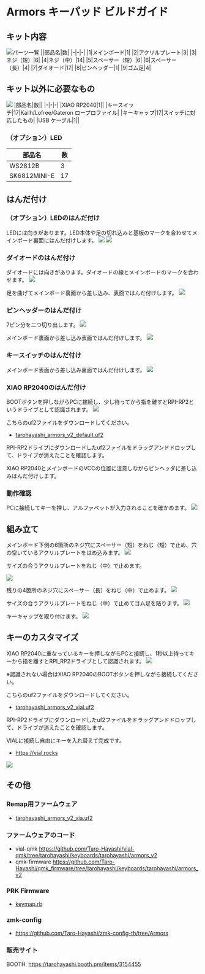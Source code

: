 # Armors キーパッド ビルドガイド

## キット内容
![パーツ一覧](img/1_contents.jpg)
||部品名|数|
|-|-|-|
|1|メインボード|1|
|2|アクリルプレート|3|
|3|ネジ（短）|6|
|4|ネジ（中）|14|
|5|スペーサー（短）|6|
|6|スペーサー（長）|4|
|7|ダイオード|17|
|8|ピンヘッダー|1|
|9|ゴム足|4|

## キット以外に必要なもの
![](img/2_additional_required.jpg)
|部品名|数||
|-|-|-|
|XIAO RP2040|1||
|キースイッチ|17|Kailh/Lofree/Gateron ロープロファイル|
|キーキャップ|17|スイッチに対応したもの|
|USB ケーブル|1||

### （オプション）LED
|部品名|数|
|-|-|
|WS2812B|3|
|SK6812MINI-E|17|

## はんだ付け
### （オプション）LEDのはんだ付け
LEDには向きがあります。LED本体や足の切れ込みと基板のマークを合わせてメインボード裏面にはんだ付けします。
![](img/3_led_direction.jpg)
![](img/4_led.jpg)

### ダイオードのはんだ付け
ダイオードには向きがあります。ダイオードの線とメインボードのマークを合わせます。
![](img/5_diode_direction.jpg)

足を曲げてメインボード裏面から差し込み、表面ではんだ付けします。
![](img/6_diode.jpg)

### ピンヘッダーのはんだ付け
7ピン分を二つ切り出します。
![](img/7_cut_pinheader.jpg)

メインボード裏面から差し込み表面ではんだ付けします。
![](img/8_pinheader.jpg)

### キースイッチのはんだ付け
メインボード表面から差し込み裏面ではんだ付けします。
![](img/9_keyswitch.jpg)

### XIAO RP2040のはんだ付け
BOOTボタンを押しながらPCに接続し、少し待ってから指を離すとRPI-RP2というドライブとして認識されます。
![](img/10_xiao_boot.jpg)

こちらのuf2ファイルをダウンロードしてください。
- [tarohayashi_armors_v2_default.uf2](https://github.com/Taro-Hayashi/Armors-v2/releases/latest/download/tarohayashi_armors_v2_default.uf2)

RPI-RP2ドライブにダウンロードしたuf2ファイルをドラッグアンドドロップして、ドライブが消えたことを確認します。

XIAO RP2040とメインボードのVCCの位置に注意しながらピンヘッダに差し込みはんだ付けします。

### 動作確認
PCに接続してキーを押し、アルファベットが入力されることを確かめます。
![](img/11_test.jpg)

## 組み立て
メインボード下側の6箇所のネジ穴にスペーサー（短）をねじ（短）で止め、穴の空いているアクリルプレートをはめ込みます。
![](img/12_case_1.jpg)

サイズの合うアクリルプレートをねじ（中）で止めます。

![](img/13_case_2.jpg)

残りの4箇所のネジ穴にスペーサー（長）をねじ（中）で止めます。
![](img/14_case_3.jpg)


サイズの合うアクリルプレートをねじ（中）で止めてゴム足を貼ります。
![](img/15_case_4.jpg)

キーキャップを取り付けます。
![](img/16_case_5.jpg)


## キーのカスタマイズ
XIAO RP2040に重なっているキーを押しながらPCと接続し、1秒以上待ってキーから指を離すとRPI_RP2ドライブとして認識されます。
![](img/17_bootmagic.jpg)

※認識されない場合はXIAO RP2040のBOOTボタンを押しながら接続してください。

こちらのuf2ファイルをダウンロードしてください。
- [tarohayashi_armors_v2_vial.uf2](https://github.com/Taro-Hayashi/Armors-v2/releases/latest/download/tarohayashi_armors_v2_vial.uf2)

RPI-RP2ドライブにダウンロードしたuf2ファイルをドラッグアンドドロップして、ドライブが消えたことを確認します。

VIALに接続し自由にキーを入れ替えて完成です。
- https://vial.rocks

![](img/18_vial.jpg)

## その他
### Remap用ファームウェア
- [tarohayashi_armors_v2_via.uf2](https://github.com/Taro-Hayashi/Armors-v2/releases/latest/download/tarohayashi_armors_v2_via.uf2)

### ファームウェアのコード
- vial-qmk https://github.com/Taro-Hayashi/vial-qmk/tree/tarohayashi/keyboards/tarohayashi/armors_v2
- qmk-firmware https://github.com/Taro-Hayashi/qmk_firmware/tree/tarohayashi/keyboards/tarohayashi/armors_v2

### PRK Firmware
- [keymap.rb](https://github.com/Taro-Hayashi/Armors-v2/releases/download/0.23.9/keymap.rb)

### zmk-config
- https://github.com/Taro-Hayashi/zmk-config-th/tree/Armors

### 販売サイト
BOOTH: https://tarohayashi.booth.pm/items/3154455

